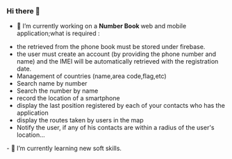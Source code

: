### Hi there 👋
- 🔭 I’m currently working on a <b> Number Book </b> web and mobile application;what is required :
<ul>
  <li>the retrieved from the phone book must be stored under firebase.</li>
    <li>the user must create an account (by providing the phone number and name) and the IMEI will be automatically 
retrieved with the registration date.</li>
    <li>Management of countries (name,area code,flag,etc)</li>
    <li>Search name by number</li>
    <li>Search the number by name</li>
    <li>record the location of a smartphone</li>
  <li>display the last position registered by each of your contacts who has the application</li>
   <li>display the routes taken by users in the map</li>
   <li>Notify the user, if any of his contacts are within a radius of the user's location...</li>
  </ul>
- 🌱 I’m currently learning new soft skills.
<!--
**HassarHassane/HassarHassane** is a ✨ _special_ ✨ repository because its `README.md` (this file) appears on your GitHub profile.

Here are some ideas to get you started:

- 🔭 I’m currently working on a Number Book web and mobile application;what is required :
<ul>
  <li>the retrieved from the phone book must be stored under firebase.</li>
    <li>the user must create an account (by providing the phone number and name) and the IMEI will be automatically 
retrieved with the registration date.</li>
    <li>Management of countries (name,area code,flag,etc)</li>
    <li>Search name by number</li>
    <li>Search the number by name</li>
    <li>record the location of a smartphone</li>
  <li>display the last position registered by each of your contacts who has the application</li>
   <li>display the routes taken by users in the map</li>
   <li>Notify the user, if any of his contacts are within a radius of the user's location...</li>
  </ul>
- 🌱 I’m currently learning new soft skills.
- 👯 I’m looking to collaborate on ...
- 🤔 I’m looking for help with ...
- 💬 Ask me about ...
- 📫 How to reach me: ...
- 😄 Pronouns: ...
- ⚡ Fun fact: ...
-->
